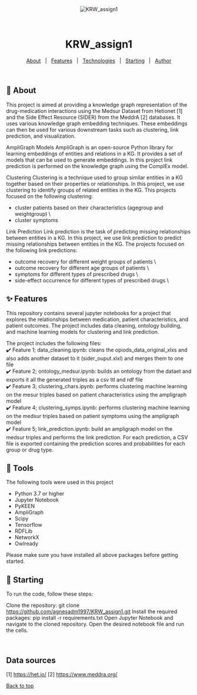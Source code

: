 <div align="center" id="top"> 
  <img src="./.github/app.gif" alt="KRW_assign1" />

  &#xa0;

  <!-- <a href="https://krw_assign1.netlify.app">Demo</a> -->
</div>

<h1 align="center">KRW_assign1</h1>

<p align="center">
</p>

<!-- Status -->

<!-- <h4 align="center"> 
	🚧  KRW_assign1 🚀 Under construction...  🚧
</h4> 

<hr> -->

<p align="center">
  <a href="#dart-about">About</a> &#xa0; | &#xa0; 
  <a href="#sparkles-features">Features</a> &#xa0; | &#xa0;
  <a href="#rocket-technologies">Technologies</a> &#xa0; | &#xa0;
  <a href="#checkered_flag-starting">Starting</a> &#xa0; | &#xa0;
  <a href="https://github.com/{{YOUR_GITHUB_USERNAME}}" target="_blank">Author</a>
</p>

<br>

## :dart: About ##

This project is aimed at providing a knowledge graph representation of the drug-medication interactions using the Medsur Dataset from Hetionet [1] and the Side Effect Resource (SIDER) from the MeddrA [2] databases. It uses various knowledge graph embedding techniques. These embeddings can then be used for various downstream tasks such as clustering, link prediction, and visualization. 

AmpliGraph Models
AmpliGraph is an open-source Python library for learning embeddings of entities and relations in a KG. It provides a set of models that can be used to generate embeddings. In this project link prediction is performed on the knowledge graph using the ComplEx model.

Clustering
Clustering is a technique used to group similar entities in a KG together based on their properties or relationships. In this project, we use clustering to identify groups of related entities in the KG. This projects focused on the following clustering:
- cluster patients based on their characteristics (agegroup and weightgroup) \
- cluster symptoms 

Link Prediction
Link prediction is the task of predicting missing relationships between entities in a KG. In this project, we use link prediction to predict missing relationships between entities in the KG. The projects focused on the following link predictions:
- outcome recovery for different weight groups of patients \
- outcome recovery for different age groups of patients \
- symptoms for different types of prescribed drugs \
- side-effect occurrence for different types of prescribed drugs \

## :sparkles: Features ##
This repository contains several jupyter notebooks for a project that explores the relationships between medication, patient characteristics, and patient outcomes. The project includes data cleaning, ontology building, and machine learning models for clustering and link prediction.

The project includes the following files: \
:heavy_check_mark: Feature 1; data_cleaning.ipynb: cleans the opiods_data_original_xlxs and also adds another dataset to it (sider_ouput.xlxl) and merges them to one file \
:heavy_check_mark: Feature 2; ontology_medsur.ipynb: builds an ontology from the dataet and exports it all the generated triples as a csv ttl and rdf file \
:heavy_check_mark: Feature 3; clustering_chars.ipynb: performs clustering machine learning on the mesur triples based on patient characteristics using the ampligraph model \
:heavy_check_mark: Feature 4; clustering_symps.ipynb: performs clustering machine learning on the medsur triples based on patient symptoms using the ampligraph model \
:heavy_check_mark: Feature 5; link_prediction.ipynb: build an ampligraph model on the medsur triples and performs the link prediction. For each prediction, a CSV file is exported containing the prediction scores and probabilities for each group or drug type.

## :rocket: Tools ##

The following tools were used in this project

- Python 3.7 or higher
- Jupyter Notebook
- PyKEEN
- AmpliGraph
- Scipy
- Tensorflow
- RDFLib
- NetworkX
- Owlready

Please make sure you have installed all above packages before getting started.

## :checkered_flag: Starting ##

To run the code, follow these steps:

Clone the repository: git clone https://github.com/agnesadm1997/KRW_assign1.git
Install the required packages: pip install -r requirements.txt
Open Jupyter Notebook and navigate to the cloned repository.
Open the desired notebook file and run the cells.

&#xa0;

## Data sources ##
[1] https://het.io/
[2] https://www.meddra.org/

<a href="#top">Back to top</a>
